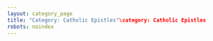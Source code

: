 ```yaml
---
layout: category_page
title: "Category: Catholic Epistles"\category: Catholic Epistles
robots: noindex
---
```

